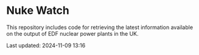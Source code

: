 # Nuke Watch

This repository includes code for retrieving the latest information available on the output of EDF nuclear power plants in the UK.

Last updated: 2024-11-09 13:16